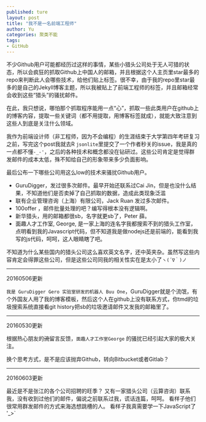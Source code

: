```yaml
---
published: ture
layout: post
title: "我不是一名前端工程师"
author: Yu
categories: 聚类不能
tags:
- GitHub
---
```


不少Github用户可能都经历过这样的事情，某些小猎头公司处于无人可猎的状态，所以会疯狂的抓取Github上中国人的邮箱，并且根据这个人主页里star最多的repo来判断此人会哪些技术，给他们贴上标签。很不幸，由于我的repo里star最多的是自己的Jekyll博客主题，所以我被贴上了前端工程师的标签，并且邮箱经常会收到这些“猎头”的骚扰邮件。

在此，我只想说，哪怕那个抓取程序能用一点“心”，抓取一些此类用户在github上的博客内容，提取一些关键词（都不用提取，用博客标签就成），就能大致注意到这些人到底是关注什么领域。

我作为前端设计师（非工程师，因为不会编程）的生涯结束于大学第四年考研复习之前，写完这个post我就去R `jsonlite`里提交了一个作者秒关的issue，我是真的一点都不懂`-_-'`，之后的各种技术和概念都没在钻研过。这些公司肯定是觉得群发邮件的成本太低，殊不知给自己的形象带来多少负面影响。

最后公布一下哪些公司用这么low的技术来骚扰Github用户。

- GuruDigger，发过很多次邮件。最早开始还联系过Cai Jin，但是也没什么结果，不知道他们是否卖掉了自己抓取的数据，造成此类现象泛滥
- 联有企业管理咨询（上海）有限公司，Jack Ruan 发过多次邮件。
- 100offer ，邮件批量处理的吧？编写得根本没有逻辑啊。
- 新华猎头，用的邮箱都很sb，名字就更sb了，Peter 薛。
- 面趣人才工作室, George, 是一家上海的连名字我都搜索不到的猎头工作室，点明看到我的Javascript代码，但不知道我是做nodejs还是前端的，能看到我写的js代码，呵呵，这人眼睛瞎了吧。

不知道为什么某些国内的猎头公司这么喜欢英文名字，还中英夹杂。虽然写这些内容肯定会得罪这些公司，但是这些公司同我的相关性实在是太小了`ヽ(´∇｀)ノ`

---------------------------------

20160506更新

`我是 GuruDigger Gero 实验室研发的机器人 Buu One`，GuruDigger就是个流氓，有个外国友人用了我的博客模板，然后这个人在github上没有联系方式，你tmd的垃圾搜索系统直接看git history把sb的垃圾邀请邮件又发我的邮箱里了。

---------------------------------

20160530更新

根据热心朋友的<del>流</del>留言反馈，`面趣人才工作室George` 的骚扰已经引起大家的极大关注。

换个思考方式，是不是应该抛弃Github，转向Bitbucket或者Gitlab？

---------------------------------

20160603更新

最近是不是张江的各个公司招聘的旺季？ 又有一家猎头公司（云算咨询）联系我，没有收到过他们的邮件，偏说之前联系过我，谎话连篇，呵呵。
看样子他们很常用群发邮件的方式来海选想跳槽的人。
看样子我真需要学一下JavaScript了 '_>` 
